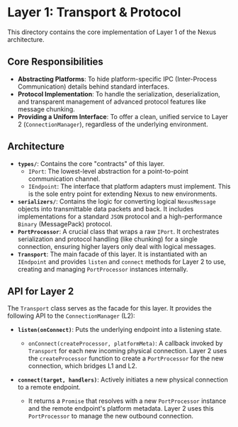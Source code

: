 # Layer 1: Transport & Protocol

This directory contains the core implementation of Layer 1 of the Nexus architecture.

## Core Responsibilities

- **Abstracting Platforms**: To hide platform-specific IPC (Inter-Process Communication) details behind standard interfaces.
- **Protocol Implementation**: To handle the serialization, deserialization, and transparent management of advanced protocol features like message chunking.
- **Providing a Uniform Interface**: To offer a clean, unified service to Layer 2 (`ConnectionManager`), regardless of the underlying environment.

## Architecture

- **`types/`**: Contains the core "contracts" of this layer.
  - `IPort`: The lowest-level abstraction for a point-to-point communication channel.
  - `IEndpoint`: The interface that platform adapters must implement. This is the sole entry point for extending Nexus to new environments.
- **`serializers/`**: Contains the logic for converting logical `NexusMessage` objects into transmittable data packets and back. It includes implementations for a standard `JSON` protocol and a high-performance `Binary` (MessagePack) protocol.
- **`PortProcessor`**: A crucial class that wraps a raw `IPort`. It orchestrates serialization and protocol handling (like chunking) for a single connection, ensuring higher layers only deal with logical messages.
- **`Transport`**: The main facade of this layer. It is instantiated with an `IEndpoint` and provides `listen` and `connect` methods for Layer 2 to use, creating and managing `PortProcessor` instances internally.

## API for Layer 2

The `Transport` class serves as the facade for this layer. It provides the following API to the `ConnectionManager` (L2):

- **`listen(onConnect)`**: Puts the underlying endpoint into a listening state.
  - `onConnect(createProcessor, platformMeta)`: A callback invoked by `Transport` for each new incoming physical connection. Layer 2 uses the `createProcessor` function to create a `PortProcessor` for the new connection, which bridges L1 and L2.

- **`connect(target, handlers)`**: Actively initiates a new physical connection to a remote endpoint.
  - It returns a `Promise` that resolves with a new `PortProcessor` instance and the remote endpoint's platform metadata. Layer 2 uses this `PortProcessor` to manage the new outbound connection.
